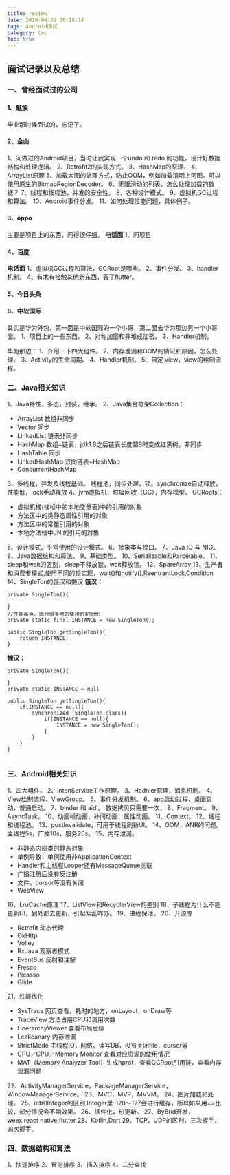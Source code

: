 ```yaml
---
title: review
date: 2018-06-29 00:18:14
tags: Android面试
category: tec
toc: true
---
```



## 面试记录以及总结

### 一、曾经面试过的公司

#### 1、魅族
毕业那时候面试的，忘记了。

#### 2、金山
1、问做过的Android项目，当时让我实现一个undo 和 redo 的功能，设计好数据结构和处理逻辑。
2、Retrofit2的实现方式。
3、HashMap的原理。
4、ArrayList原理
5、加载大图的处理方式，防止OOM，例如加载清明上河图。可以使用原生的BitmapRegionDecoder。
6、无限滑动的列表，怎么处理加载的数据？
7、线程和线程池，并发的安全性。
8、各种设计模式。
9、虚拟机GC过程和算法。
10、Android事件分发。
11、如何处理性能问题，具体例子。

#### 3、oppo
主要是项目上的东西，问得很仔细。
**电话面**
1、问项目

#### 4、百度
**电话面**
1、虚拟机GC过程和算法，GCRoot是哪些。
2、事件分发。
3、handler机制。
4、有木有接触其他新东西，答了flutter。

#### 5、今日头条
#### 6、中软国际
其实是华为外包，第一面是中软国际的一个小哥，第二面去华为那边另一个小哥面。
1、项目上的一些东西。
2、对称加密和非堆成加密。
3、Handler机制。

华为那边：
1、介绍一下四大组件。
2、内存泄漏和OOM的情况和原因，怎么处理。
3、Activity的生命周期。
4、Handler机制。
5、自定 view，view的绘制流程。

### 二、Java相关知识

1、Java特性，多态，封装，继承。
2、Java集合框架Collection：

- ArrayList 数组非同步
- Vector 同步
- LinkedList 链表非同步
- HashMap 数组+链表，jdk1.8之后链表长度超8时变成红黑树。非同步
- HashTable 同步
- LinkedHashMap 双向链表+HashMap
- ConcurrentHashMap

3、多线程，并发及线程基础。
线程池，同步处理，锁。synchronize自动释放，性能低，lock手动释放
4、jvm虚拟机，垃圾回收（GC），内存模型。
GCRoots：

- 虚拟机栈(栈桢中的本地变量表)中的引用的对象
- 方法区中的类静态属性引用的对象
- 方法区中的常量引用的对象
- 本地方法栈中JNI的引用的对象

5、设计模式。平常使用的设计模式。
6、抽象类与接口。
7、Java IO 与 NIO。
8、Java数据结构和算法。
9、基础类型。
10、Serializable和Parcelable。
11、sleep和wait的区别，sleep不释放锁，wait释放锁。
12、SpareArray
13、生产者和消费者模式,使用不同的锁实现，wait()和notify(),ReentrantLock,Condition
14、SingleTon的饿汉和懒汉
**饿汉：**
```
private SingleTon(){

}
//性能高点，适合很多地方使用时初始化
private static final INSTANCE = new SingleTon();

public SingleTon getSingleTon(){
	return INSTANCE;
}
```
**懒汉：**
```
private SingleTon(){

}
private static INSTANCE = null

public SingleTon getSingleTon(){
	if(INSTANCE == null){
    	synchronized (SingleTon.class){
        	if(INSTANCE == null){
            	INSTANCE = new SingleTon();
            }
        }
    }
}


```

### 三、Android相关知识
1、四大组件。
2、IntenService工作原理。
3、Hadnler原理，消息机制。
4、View绘制流程，ViewGroup。
5、事件分发机制。
6、app启动过程，桌面启动，普通启动。
7、binder 和 aidl。
数据拷贝只需要一次，
8、Fragment。
9、AsyncTask。
10、动画帧动画，补间动画，属性动画。
11、Context。
12、线程和线程池。
13、postInvalidate，可用于线程刷新UI。
14、OOM，ANR的问题。主线程5s，广播10s，服务20s。
15、内存泄漏。

- 非静态内部类的静态对象
- 单例导致，单例使用非ApplicationContext
- Handler和主线程Looper还有MessageQueue关联
- 广播注册后没有反注册
- 文件，corsor等没有关闭
- WebView

16、LruCache原理
17、ListView和RecyclerView的差别
18、子线程为什么不能更新UI，到处都去更新，引起絮乱咋办。
19、进程保活。
20、开源库

- Retrofit 动态代理
- OkHttp
- Volley
- RxJava 观察者模式
- EventBus 反射和注解
- Fresco
- Picasso
- Glide

21、性能优化

- SysTrace 网页查看，耗时的地方，onLayout，onDraw等
- TraceView 方法占用CPU和调用次数
- HoerarchyViewer 查看布局层级
- Leakcanary 内存泄漏
- StrictMode 主线程IO，网络，读写DB，没有关闭file，cursor等
- GPU／CPU／Memory Monitor 查看对应资源的使用情况
- MAT（Memory Analyzer Tool）生成hprof，查看GCRoot引用链，查看内存泄漏问题

22、ActivityManagerService，PackageManagerService，WindowManagerService。
23、MVC，MVP，MVVM。
24、图片加载和处理。
25、int和Integer的区别
Integer里-128～127会进行缓存，所以如果用==比较，部分情况会不期效果。
26、插件化，热更新。
27、ByBrid开发，weex,react native,flutter
28、Kotlin,Dart
29、TCP，UDP的区别，三次握手，四次握手。


### 四、数据结构和算法
1、快速排序
2、冒泡排序
3、插入排序
4、二分查找
